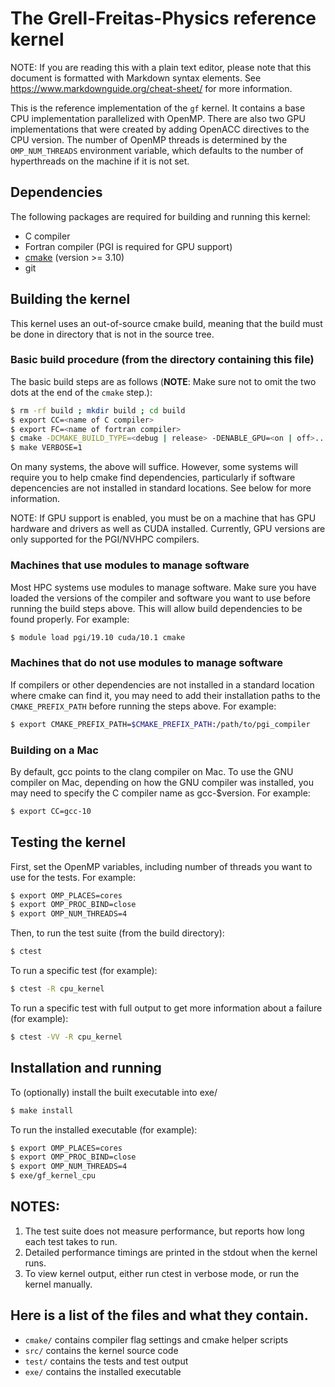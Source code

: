 # The Grell-Freitas-Physics reference kernel

NOTE: If you are reading this with a plain text editor, please note that this document is
formatted with Markdown syntax elements.  See https://www.markdownguide.org/cheat-sheet/
for more information.

This is the reference implementation of the `gf` kernel.  It contains a base CPU implementation
parallelized with OpenMP.  There are also two GPU implementations that were created by adding
OpenACC directives to the CPU version.  The number of OpenMP threads is determined by the
`OMP_NUM_THREADS` environment variable, which defaults to the number of hyperthreads on the
machine if it is not set.

## Dependencies
The following packages are required for building and running this kernel:

* C compiler
* Fortran compiler (PGI is required for GPU support)
* [cmake](https://cmake.org/download/) (version >= 3.10)
* git

## Building the kernel

This kernel uses an out-of-source cmake build, meaning that the build must be done in 
directory that is not in the source tree.

### Basic build procedure (from the directory containing this file)

The basic build steps are as follows (**NOTE**: Make sure not to omit the two dots at the end
of the `cmake` step.):

```bash
$ rm -rf build ; mkdir build ; cd build
$ export CC=<name of C compiler>
$ export FC=<name of fortran compiler> 
$ cmake -DCMAKE_BUILD_TYPE=<debug | release> -DENABLE_GPU=<on | off>..
$ make VERBOSE=1
```

On many systems, the above will suffice. However, some systems will require you to help cmake
find dependencies, particularly if software depencencies are not installed in standard locations.
See below for more information.

NOTE: If GPU support is enabled, you must be on a machine that has GPU hardware and drivers as well as
CUDA installed.  Currently, GPU versions are only supported for the PGI/NVHPC compilers.

### Machines that use modules to manage software

Most HPC systems use modules to manage software.  Make sure you have loaded the versions of
the compiler and software you want to use before running the build steps above.  This will allow build
dependencies to be found properly.  For example:

```bash
$ module load pgi/19.10 cuda/10.1 cmake
```

### Machines that do not use modules to manage software

If compilers or other dependencies are not installed in a standard location where cmake can find it,
you may need to add their installation paths to the `CMAKE_PREFIX_PATH` before running the steps
above. For example:

```bash
$ export CMAKE_PREFIX_PATH=$CMAKE_PREFIX_PATH:/path/to/pgi_compiler
```

### Building on a Mac

By default, gcc points to the clang compiler on Mac.  To use the GNU compiler on Mac, depending
on how the GNU compiler was installed, you may need to specify the C compiler name as gcc-$version.
For example:

```bash
$ export CC=gcc-10
```

## Testing the kernel

First, set the OpenMP variables, including number of threads you want to use for the tests. For example:

```bash
$ export OMP_PLACES=cores
$ export OMP_PROC_BIND=close
$ export OMP_NUM_THREADS=4
```

Then, to run the test suite (from the build directory):

```bash
$ ctest
```

To run a specific test (for example):

```bash
$ ctest -R cpu_kernel
```

To run a specific test with full output to get more information about a failure (for example):

```bash
$ ctest -VV -R cpu_kernel
```

## Installation and running

To (optionally) install the built executable into exe/

```bash
$ make install
```

To run the installed executable (for example):

```bash
$ export OMP_PLACES=cores
$ export OMP_PROC_BIND=close
$ export OMP_NUM_THREADS=4
$ exe/gf_kernel_cpu
```

## NOTES:

1. The test suite does not measure performance, but reports how long each test takes to run.
2. Detailed performance timings are printed in the stdout when the kernel runs.
3. To view kernel output, either run ctest in verbose mode, or run the kernel manually.

## Here is a list of the files and what they contain.

- `cmake/` contains compiler flag settings and cmake helper scripts
- `src/` contains the kernel source code
- `test/` contains the tests and test output
- `exe/` contains the installed executable


